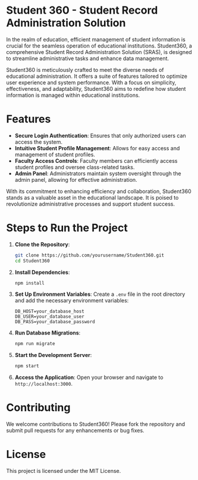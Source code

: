 # Student 360 - Student Record Administration Solution

In the realm of education, efficient management of student information is crucial for the seamless operation of educational institutions. Student360, a comprehensive Student Record Administration Solution (SRAS), is designed to streamline administrative tasks and enhance data management.

Student360 is meticulously crafted to meet the diverse needs of educational administration. It offers a suite of features tailored to optimize user experience and system performance. With a focus on simplicity, effectiveness, and adaptability, Student360 aims to redefine how student information is managed within educational institutions.

# Features

- **Secure Login Authentication**: Ensures that only authorized users can access the system.
- **Intuitive Student Profile Management**: Allows for easy access and management of student profiles.
- **Faculty Access Controls**: Faculty members can efficiently access student profiles and oversee class-related tasks.
- **Admin Panel**: Administrators maintain system oversight through the admin panel, allowing for effective administration.

With its commitment to enhancing efficiency and collaboration, Student360 stands as a valuable asset in the educational landscape. It is poised to revolutionize administrative processes and support student success.

# Steps to Run the Project

1. **Clone the Repository**:
    ```sh
    git clone https://github.com/yourusername/Student360.git
    cd Student360
    ```

2. **Install Dependencies**:
    ```sh
    npm install
    ```

3. **Set Up Environment Variables**:
    Create a `.env` file in the root directory and add the necessary environment variables:
    ```env
    DB_HOST=your_database_host
    DB_USER=your_database_user
    DB_PASS=your_database_password
    ```

4. **Run Database Migrations**:
    ```sh
    npm run migrate
    ```

5. **Start the Development Server**:
    ```sh
    npm start
    ```

6. **Access the Application**:
    Open your browser and navigate to `http://localhost:3000`.

# Contributing

We welcome contributions to Student360! Please fork the repository and submit pull requests for any enhancements or bug fixes.

# License

This project is licensed under the MIT License.
